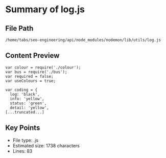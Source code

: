 # Summary of log.js
  
## File Path
`/home/tabs/seo-engineering/api/node_modules/nodemon/lib/utils/log.js`

## Content Preview
```
var colour = require('./colour');
var bus = require('./bus');
var required = false;
var useColours = true;

var coding = {
  log: 'black',
  info: 'yellow',
  status: 'green',
  detail: 'yellow',
[...truncated...]
```

## Key Points
- File type: .js
- Estimated size: 1738 characters
- Lines: 83
